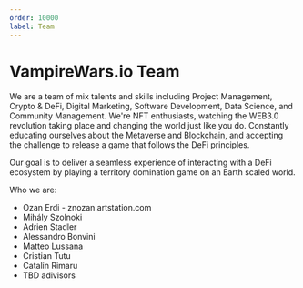 ```yaml
---
order: 10000
label: Team
---
```


# VampireWars.io Team

We are a team of mix talents and skills including Project Management, Crypto & DeFi, Digital Marketing, Software Development, Data Science, and Community Management. We're NFT enthusiasts, watching the WEB3.0 revolution taking place and changing the world just like you do. Constantly educating ourselves about the Metaverse and Blockchain, and accepting the challenge to release a game that follows the DeFi principles. 

Our goal is to deliver a seamless experience of interacting with a DeFi ecosystem by playing a territory domination game on an Earth scaled world.

Who we are:

- Ozan Erdi - znozan.artstation.com
- Mihály Szolnoki 
- Adrien Stadler
- Alessandro Bonvini 
- Matteo Lussana
- Cristian Tutu
- Catalin Rimaru
- TBD adivisors


